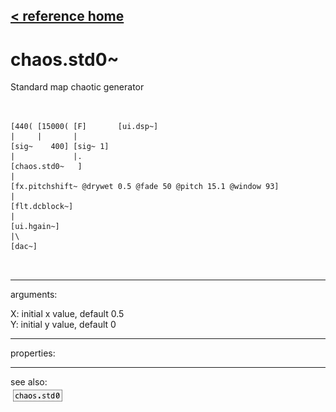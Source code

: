 [< reference home](ceammc_lib.html)
---

# chaos.std0~


Standard map chaotic generator

```


[440( [15000( [F]       [ui.dsp~]
|     |       |
[sig~    400] [sig~ 1]
|             |.
[chaos.std0~   ]
|
[fx.pitchshift~ @drywet 0.5 @fade 50 @pitch 15.1 @window 93]
|
[flt.dcblock~]
|
[ui.hgain~]
|\
[dac~]

            
```

---
arguments:

X: initial x value, default 0.5<br>
Y: initial y value, default 0<br>

---
properties:


---
see also:<br>
[![chaos.std0](img/object_chaos.std0.png)](chaos.std0.html)
